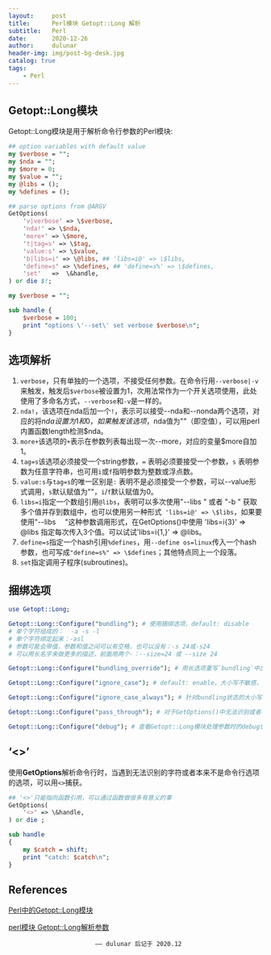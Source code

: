 ```yaml
---
layout:     post
title:      Perl模块 Getopt::Long 解析
subtitle:   Perl
date:       2020-12-26
author:     dulunar
header-img: img/post-bg-desk.jpg
catalog: true
tags:
    - Perl
---
```


## Getopt::Long模块
Getopt::Long模块是用于解析命令行参数的Perl模块:
```perl
## option variables with default value
my $verbose = "";
my $nda = "";
my $more = 0;
my $value = "";
my @libs = ();
my %defines = ();

## parse options from @ARGV
GetOptions(
    'v|verbose' => \$verbose,
    'nda!' => \$nda,
    'more+' => \$more, 
    't|tag=s' => \$tag,
    'value:s' => \$value,
    'b|libs=i' => \@libs, ## 'libs=i@' => \$libs,
    'define=s' => \%defines, ## 'define=s%' => \$defines,
    'set'	=>	\&handle,
) or die $!;

my $verbose = "";

sub handle {
    $verbose = 100;
    print "options \'--set\' set verbose $verbose\n";
}
```

## 选项解析
1. `verbose`，只有单独的一个选项，不接受任何参数。在命令行用`--verbose|-v`来触发，触发后`$verbose`被设置为1，次用法常作为一个开关选项使用，此处使用了多命名方式，`--verbose`和`-v`是一样的。
2. `nda!`，该选项在nda后加一个`!`，表示可以接受--nda和--nonda两个选项，对应的将$nda设置为1和0，如果触发该选项，$nda值为""（即空值），可以用perl内置函数length检测$nda。
3. `more+`该选项的`+`表示在参数列表每出现一次--more，对应的变量$more自加1。
4. `tag=s`该选项必须接受一个string参数，`=` 表明必须要接受一个参数，`s` 表明参数为任意字符串，也可用`i`或`f`指明参数为整数或浮点数。
5. `value:s`与`tag=s`的唯一区别是`:` 表明不是必须接受一个参数，可以--value形式调用，`s`默认赋值为""，`i`/`f`默认赋值为0。
6. `libs=i`指定一个数组引用`@libs`，表明可以多次使用"--libs <lib>" 或者 "-b <lib>" 获取多个值并存到数组中，也可以使用另一种形式` 'libs=i@' => \$libs`，如果要使用"--libs　<lib1> <lib2> <lib3>"这种参数调用形式，在GetOptions()中使用 'libs=i{3}' => \@libs 指定每次传入3个值。可以试试'libs=i{1,}' => \@libs。
7.	`define=s`指定一个hash引用`%defines`，用`--define os=linux`传入一个hash参数，也可写成`"define=s%" => \$defines`；其他特点同上一个段落。
8. `set`指定调用子程序(subroutines)。

## 捆绑选项

```perl
use Getopt::Long;

Getopt::Long::Configure("bundling"); # 使用捆绑选项，default: disable
# 单个字符组成的：  -a -s -l
# 单个字符绑定起来：-asl
# 参数可能会带值，参数和值之间可以有空格，也可以没有：-s 24或-s24
# 可以用长名字来做更多的描述，前面用两个-：--size=24 或 --size 24

Getopt::Long::Configure("bundling_override"); # 用长选项重写`bundling`中出现的短选项，default: disable

Getopt::Long::Configure("ignore_case"); # default: enable，大小写不敏感，对bundling状态的-<single-character>选项无效；no_ignore_case该选项禁用，同时也会禁用ignore_case_always

Getopt::Long::Configure("ignore_case_always"); # 针对bundling状态的大小写忽略，default: disable

Getopt::Long::Configure("pass_through"); # 对于GetOptions()中无法识别或者不需要识别或者无效的选项，都不会返回错误。可以用于多级程序调用时的参数传递。因为GetOptions()会将识别的选项从@ARGV中取出，所以剩余的内容就可以继续传递到下一级程序。default: disable

Getopt::Long::Configure("debug"); # 查看Getopt::Long模块处理参数时的debug信息，default: disable
```

## ‘<>’

使用**GetOptions**解析命令行时，当遇到无法识别的字符或者本来不是命令行选项的选项，可以用`<>`捕获。

```perl
## '<>'只能指向函数引用，可以通过函数做很多有意义的事
GetOptions(
    '<>' => \&handle,
) or die ;

sub handle 
{
    my $catch = shift;
    print "catch: $catch\n";
}
```

## References

[Perl中的Getopt::Long模块](http://blog.sina.com.cn/s/blog_8ccee9ef0102ww70.html)

[perl模块 Getopt::Long解析参数][1]

[1]: https://blog.csdn.net/Aggressive_snail/article/details/53376750




							—— dulunar 后记于 2020.12